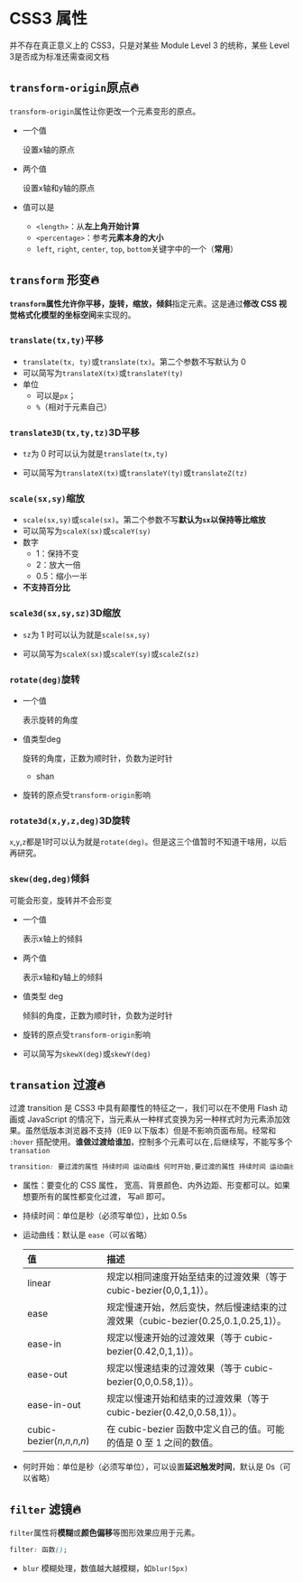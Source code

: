 # CSS3 属性

并不存在真正意义上的 CSS3，只是对某些 Module Level 3 的统称，某些 Level 3是否成为标准还需查阅文档

## `transform-origin`原点🔥

`transform-origin`属性让你更改一个元素变形的原点。

*   一个值

    设置x轴的原点

*   两个值

    设置x轴和y轴的原点

*   值可以是

    *   `<length>`：从**左上角开始计算**
    *   `<percentage>`：参考**元素本身的大小**
    *   `left`, `right`, `center`, `top`, `bottom`关键字中的一个（**常用**）



## `transform` 形变🔥

**`transform`**属性允许你**平移，旋转，缩放，倾斜**指定元素。这是通过**修改 CSS 视觉格式化模型的坐标空间**来实现的。

### `translate(tx,ty)`平移

*   `translate(tx, ty)`或`translate(tx)`。第二个参数不写默认为 0
*   可以简写为`translateX(tx)`或`translateY(ty)`
*   单位
    *   可以是`px`；
    *   `%`（相对于元素自己）



### `translate3D(tx,ty,tz)`3D平移

*   `tz`为 0 时可以认为就是`translate(tx,ty)`

*   可以简写为`translateX(tx)`或`translateY(ty)`或`translateZ(tz)`



### `scale(sx,sy)`缩放

*   `scale(sx,sy)`或`scale(sx)`。第二个参数不写**默认为`sx`以保持等比缩放**
*   可以简写为`scaleX(sx)`或`scaleY(sy)`
*   数字
    *   1：保持不变
    *   2：放大一倍
    *   0.5：缩小一半
*   **不支持百分比**



### `scale3d(sx,sy,sz)`3D缩放

*   `sz`为 1 时可以认为就是`scale(sx,sy)`

*   可以简写为`scaleX(sx)`或`scaleY(sy)`或`scaleZ(sz)`





### `rotate(deg)`旋转

*   一个值

    表示旋转的角度

*   值类型deg

    旋转的角度，正数为顺时针，负数为逆时针

    *   shan

*   旋转的原点受`transform-origin`影响



### `rotate3d(x,y,z,deg)`3D旋转

`x`,`y`,`z`都是1时可以认为就是`rotate(deg)`。但是这三个值暂时不知道干啥用，以后再研究。



### `skew(deg,deg)`倾斜

可能会形变，旋转并不会形变

*   一个值

    表示x轴上的倾斜

*   两个值

    表示x轴和y轴上的倾斜

*   值类型 deg

    倾斜的角度，正数为顺时针，负数为逆时针

*   旋转的原点受`transform-origin`影响

*   可以简写为`skewX(deg)`或`skewY(deg)`



## `transation` 过渡🔥

过渡 transition 是 CSS3 中具有颠覆性的特征之一，我们可以在不使用 Flash 动画或 JavaScript 的情况下，当元素从一种样式变换为另一种样式时为元素添加效果。虽然低版本浏览器不支持（IE9 以下版本）但是不影响页面布局。经常和 `:hover` 搭配使用。**谁做过渡给谁加**，控制多个元素可以在`,`后继续写，不能写多个`transation`

```css
transition: 要过渡的属性 持续时间 运动曲线 何时开始,要过渡的属性 持续时间 运动曲线 何时开始;
```

* 属性：要变化的 CSS 属性， 宽高、背景颜色、内外边距、形变都可以。如果想要所有的属性都变化过渡， 写all 即可。

* 持续时间：单位是秒（必须写单位），比如 0.5s

* 运动曲线：默认是 `ease`（可以省略）

    | 值                            | 描述                                                         |
    | :---------------------------- | :----------------------------------------------------------- |
    | linear                        | 规定以相同速度开始至结束的过渡效果（等于 cubic-bezier(0,0,1,1)）。 |
    | ease                          | 规定慢速开始，然后变快，然后慢速结束的过渡效果（cubic-bezier(0.25,0.1,0.25,1)）。 |
    | ease-in                       | 规定以慢速开始的过渡效果（等于 cubic-bezier(0.42,0,1,1)）。  |
    | ease-out                      | 规定以慢速结束的过渡效果（等于 cubic-bezier(0,0,0.58,1)）。  |
    | ease-in-out                   | 规定以慢速开始和结束的过渡效果（等于 cubic-bezier(0.42,0,0.58,1)）。 |
    | cubic-bezier(*n*,*n*,*n*,*n*) | 在 cubic-bezier 函数中定义自己的值。可能的值是 0 至 1 之间的数值。 |

* 何时开始：单位是秒（必须写单位），可以设置**延迟触发时间**，默认是 0s（可以省略）





## `filter` 滤镜🔥

`filter`属性将**模糊**或**颜色偏移**等图形效果应用于元素。

```css
filter: 函数();
```

* `blur` 模糊处理，数值越大越模糊，如`blur(5px)`



